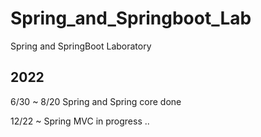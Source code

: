 # Spring_and_Springboot_Lab
Spring and SpringBoot Laboratory

## 2022
6/30 ~ 8/20 Spring and Spring core done

12/22 ~ Spring MVC in progress .. 
